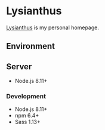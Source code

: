 # Lysianthus

[Lysianthus](https://lysianth.us) is my personal homepage.

## Environment

## Server

* Node.js 8.11+

### Development

* Node.js 8.11+
* npm 6.4+
* Sass 1.13+